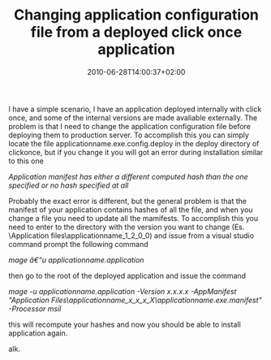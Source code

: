﻿---
title: "Changing application configuration file from a deployed click once application"
description: ""
date: 2010-06-28T14:00:37+02:00
draft: false
tags: [General]
categories: [General]
---
I have a simple scenario, I have an application deployed internally with click once, and some of the internal versions are made avaliable externally. The problem is that I need to change the application configuration file before deploying them to production server. To accomplish this you can simply locate the file applicationname.exe.config.deploy in the deploy directory of clickonce, but if you change it you will got an error during installation similar to this one

*Application manifest has either a different computed hash than the one specified or no hash specified at all*

Probably the exact error is different, but the general problem is that the manifest of your application contains hashes of all the file, and when you change a file you need to update all the mamifests. To accomplish this you need to enter to the directory with the version you want to change (Es. \Application files\applicationname\_1\_2\_0\_0) and issue from a visual studio command prompt the following command

*mage â€“u applicationname.application*

then go to the root of the deployed application and issue the command

*mage -u applicationname.application -Version x.x.x.x -AppManifest "Application Files\applicationname\_x\_x\_x\_X\applicationname.exe.manifest" -Processor msil*

this will recompute your hashes and now you should be able to install application again.

alk.
